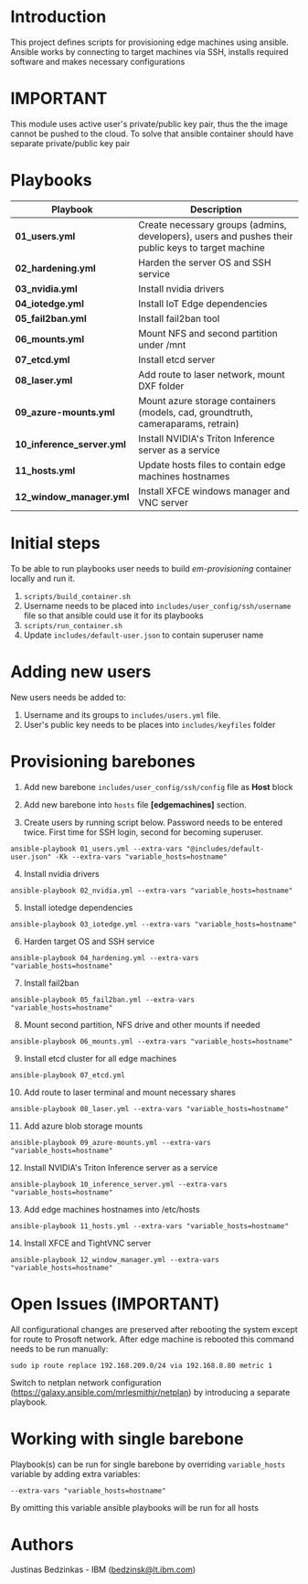 # Introduction 
This project defines scripts for provisioning edge machines using ansible. Ansible works by connecting to target machines via SSH, installs required software and makes necessary configurations

# IMPORTANT
This module uses active user's private/public key pair, thus the the image cannot be pushed to the cloud. To solve that ansible container should have separate private/public key pair

# Playbooks

| Playbook | Description |
| ------------- |-------------|
| **01_users.yml** | Create necessary groups (admins, developers), users and pushes their public keys to target machine |
| **02_hardening.yml** | Harden the server OS and SSH service |
| **03_nvidia.yml** | Install nvidia drivers |
| **04_iotedge.yml** | Install IoT Edge dependencies |
| **05_fail2ban.yml** | Install fail2ban tool |
| **06_mounts.yml** | Mount NFS and second partition under /mnt |
| **07_etcd.yml** | Install etcd server |
| **08_laser.yml** | Add route to laser network, mount DXF folder |
| **09_azure-mounts.yml** | Mount azure storage containers (models, cad, groundtruth, cameraparams, retrain) |
| **10_inference_server.yml** | Install NVIDIA's Triton Inference server as a service |
| **11_hosts.yml** | Update hosts files to contain edge machines hostnames |
| **12_window_manager.yml** | Install XFCE windows manager and VNC server |

# Initial steps

To be able to run playbooks user needs to build *em-provisioning* container locally and run it.
1. ```scripts/build_container.sh```
2. Username needs to be placed into `includes/user_config/ssh/username` file so that ansible could use it for its playbooks
3. ```scripts/run_container.sh```
4. Update ```includes/default-user.json``` to contain superuser name

# Adding new users

New users needs be added to:
1. Username and its groups to `includes/users.yml` file.
2. User's public key needs to be places into `includes/keyfiles` folder

# Provisioning barebones
1. Add new barebone `includes/user_config/ssh/config` file as **Host** block

2. Add new barebone into `hosts` file **[edgemachines]** section.

3. Create users by running script below. Password needs to be entered twice. First time for SSH login, second for becoming superuser.
```
ansible-playbook 01_users.yml --extra-vars "@includes/default-user.json" -Kk --extra-vars "variable_hosts=hostname"
```
4. Install nvidia drivers
```
ansible-playbook 02_nvidia.yml --extra-vars "variable_hosts=hostname"
```
5. Install iotedge dependencies 
```
ansible-playbook 03_iotedge.yml --extra-vars "variable_hosts=hostname"
```
6. Harden target OS and SSH service
```
ansible-playbook 04_hardening.yml --extra-vars "variable_hosts=hostname"
```
7. Install fail2ban
```
ansible-playbook 05_fail2ban.yml --extra-vars "variable_hosts=hostname"
```
8. Mount second partition, NFS drive and other mounts if needed
```
ansible-playbook 06_mounts.yml --extra-vars "variable_hosts=hostname"
```
9. Install etcd cluster for all edge machines
```
ansible-playbook 07_etcd.yml
```
10. Add route to laser terminal and mount necessary shares
```
ansible-playbook 08_laser.yml --extra-vars "variable_hosts=hostname"
```
11. Add azure blob storage mounts
```
ansible-playbook 09_azure-mounts.yml --extra-vars "variable_hosts=hostname"
```
12. Install NVIDIA's Triton Inference server as a service
```
ansible-playbook 10_inference_server.yml --extra-vars "variable_hosts=hostname"
```
13. Add edge machines hostnames into /etc/hosts
```
ansible-playbook 11_hosts.yml --extra-vars "variable_hosts=hostname"
```
14. Install XFCE and TightVNC server
```
ansible-playbook 12_window_manager.yml --extra-vars "variable_hosts=hostname"
```

# Open Issues (IMPORTANT)

All configurational changes are preserved after rebooting the system except for route to Prosoft network. After edge machine is rebooted this command needs to be run manually:
```
sudo ip route replace 192.168.209.0/24 via 192.168.8.80 metric 1
```

Switch to netplan network configuration (https://galaxy.ansible.com/mrlesmithjr/netplan) by introducing a separate playbook.

# Working with single barebone

Playbook(s) can be run for single barebone by overriding `variable_hosts` variable by adding extra variables:
```
--extra-vars "variable_hosts=hostname"
```

By omitting this variable ansible playbooks will be run for all hosts

# Authors
Justinas Bedzinkas - IBM (bedzinsk@lt.ibm.com)


